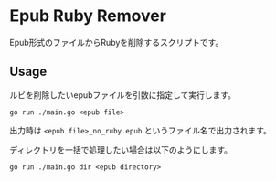 # Epub Ruby Remover

Epub形式のファイルからRubyを削除するスクリプトです。

## Usage

ルビを削除したいepubファイルを引数に指定して実行します。

```
go run ./main.go <epub file>
```

出力時は `<epub file>_no_ruby.epub` というファイル名で出力されます。

ディレクトリを一括で処理したい場合は以下のようにします。

```
go run ./main.go dir <epub directory>
```